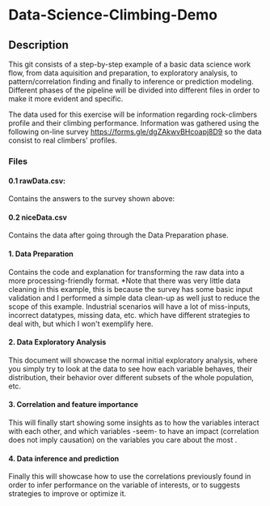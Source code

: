 # Data-Science-Climbing-Demo

## Description

This git consists of a step-by-step example of a basic data science work flow, from data aquisition and preparation, to exploratory analysis, to pattern/correlation finding and finally to inference or prediction modeling. Different phases of the pipeline will be divided into different files in order to make it more evident and specific.

The data used for this exercise will be information regarding rock-climbers profile and their climbing performance. Information was gathered using the following on-line survey https://forms.gle/dgZAkwvBHcoapj8D9 so the data consist to real climbers' profiles.

### Files

#### 0.1 rawData.csv:
Contains the answers to the survey shown above:

#### 0.2 niceData.csv
Contains the data after going through the Data Preparation phase.

#### 1. Data Preparation
Contains the code and explanation for transforming the raw data into a more processing-friendly format.
*Note that there was very little data cleaning in this example, this is because the survey has some basic input validation and I performed a simple data clean-up as well just to reduce the scope of this example. Industrial scenarios will have a lot of miss-inputs, incorrect datatypes, missing data, etc. which have different strategies to deal with, but which I won't exemplify here.

#### 2. Data Exploratory Analysis
This document will showcase the normal initial exploratory analysis, where you simply try to look at the data to see how each variable behaves, their distribution, their behavior over different subsets of the whole population, etc.

#### 3. Correlation and feature importance
This will finally start showing some insights as to how the variables interact with each other, and which variables -seem- to have an impact (correlation does not imply causation) on the variables you care about the most .

#### 4. Data inference and prediction
Finally this will showcase how to use the correlations previously found in order to infer performance on the variable of interests, or to suggests strategies to improve or optimize it.
